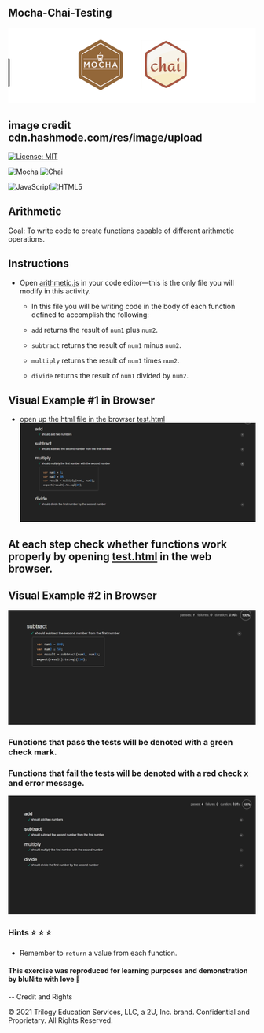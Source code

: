 ## Mocha-Chai-Testing

![image info](assets/image/mocha_chai_image.png)

## image credit cdn.hashmode.com/res/image/upload

[![License: MIT](https://img.shields.io/badge/License-MIT-yellow.svg)](https://opensource.org/licenses/MIT)

![Mocha](https://img.shields.io/badge/-mocha-%238D6748?style=for-the-badge&logo=mocha&logoColor=white)
![Chai](https://img.shields.io/badge/Chai-A30701.svg?style=for-the-badge&logo=Chai&logoColor=white)

![JavaScript](https://img.shields.io/badge/JavaScript-F7DF1E.svg?style=for-the-badge&logo=JavaScript&logoColor=black)![HTML5](https://img.shields.io/badge/HTML5-E34F26.svg?style=for-the-badge&logo=HTML5&logoColor=white)

## Arithmetic

Goal:
To write code to create functions capable of different arithmetic operations.

## Instructions

- Open [arithmetic.js](./arithmetic.js) in your code editor&mdash;this is the only file you will modify in this activity.

  - In this file you will be writing code in the body of each function defined to accomplish the following:

  - `add` returns the result of `num1` plus `num2`.

  - `subtract` returns the result of `num1` minus `num2`.

  - `multiply` returns the result of `num1` times `num2`.

  - `divide` returns the result of `num1` divided by `num2`.

## Visual Example #1 in Browser

- open up the html file in the browser [test.html](test.html)
  ![image info](assets/images/../image/mocha_chai_demo_multi_pic.png)

## At each step check whether functions work properly by opening [test.html](test.html) in the web browser.

## Visual Example #2 in Browser

![image info](assets/images/../image/mocha-chai_image_browser_1.png)

### Functions that pass the tests will be denoted with a green check mark.

### Functions that fail the tests will be denoted with a red check x and error message.

![image info](assets/images/../image/arithmeticTest.gif)

### Hints :star: :star: :star:

- Remember to `return` a value from each function.

#### This exercise was reproduced for learning purposes and demonstration by bluNite with love :blue_heart:

-- Credit and Rights

© 2021 Trilogy Education Services, LLC, a 2U, Inc. brand. Confidential and Proprietary. All Rights Reserved.
